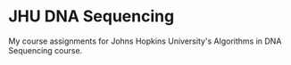 # JHU DNA Sequencing
 My course assignments for Johns Hopkins University's Algorithms in DNA Sequencing course.
